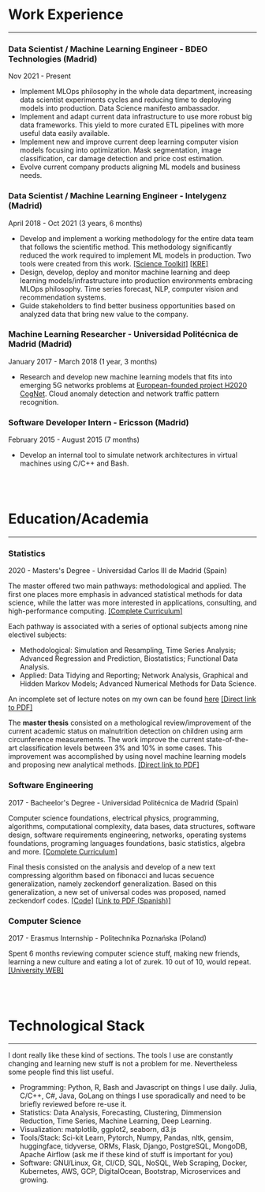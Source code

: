 # Work Experience
---
### Data Scientist / Machine Learning Engineer - BDEO Technologies (Madrid)
Nov 2021 - Present

 - Implement MLOps philosophy in the whole data department, increasing data scientist experiments cycles and reducing time to deploying models into production. Data Science manifesto ambassador.
 - Implement and adapt current data infrastructure to use more robust big data frameworks. This yield to more curated ETL pipelines with more useful data easily available.
 - Implement new and improve current deep learning computer vision models focusing into optimization. Mask segmentation, image classification, car damage detection and price cost estimation.
 - Evolve current company products aligning ML models and business needs.

### Data Scientist / Machine Learning Engineer - Intelygenz (Madrid)
April 2018 - Oct 2021 (3 years, 6 months) 

 - Develop and implement a working methodology for the entire data team that follows the scientific method. This methodology significantly reduced the work required to implement ML models in production. Two tools were created from this work. [[Science Toolkit]](https://github.com/konstellation-io/science-toolkit) [[KRE]](https://github.com/konstellation-io/kre)
 - Design, develop, deploy and monitor machine learning and deep learning models/infrastructure into production environments embracing MLOps philosophy. Time series forecast, NLP, computer vision and recommendation systems.
 - Guide stakeholders to find better business opportunities based on analyzed data that bring new value to the company.

### Machine Learning Researcher - Universidad Politécnica de Madrid (Madrid)
January 2017 - March 2018 (1 year, 3 months)

 - Research and develop new machine learning models that fits into emerging 5G networks problems at [European-founded project H2020 CogNet](https://5g-ppp.eu/cognet/). Cloud anomaly detection and network traffic pattern recognition.

### Software Developer Intern - Ericsson (Madrid)
February 2015 - August 2015 (7 months)

 - Develop an internal tool to simulate network architectures in virtual machines using C/C++ and Bash.

 <br/>
 <br/>

# Education/Academia
---

### Statistics
2020 - Masters's Degree - Universidad Carlos III de Madrid (Spain)

The master offered two main pathways: methodological and applied. The first one places more emphasis in advanced statistical methods for data science, while the latter was more interested in applications, consulting, and high-performance computing. [[Complete Curriculum]](https://www.uc3m.es/master/statistics-data-science)

Each pathway is associated with a series of optional subjects among nine electivel subjects:

 - Methodological: Simulation and Resampling, Time Series Analysis; Advanced Regression and Prediction, Biostatistics; Functional Data Analysis.
 - Applied: Data Tidying and Reporting; Network Analysis, Graphical and Hidden Markov Models; Advanced Numerical Methods for Data Science. 

An incomplete set of lecture notes on my own can be found [here](https://github.com/RicardoHS/statistics-for-data-science-book) [[Direct link to PDF]](https://github.com/RicardoHS/statistics-for-data-science-book/blob/master/src/main.pdf)

The **master thesis** consisted on a methological review/improvement of the current academic status on malnutrition detection on children using arm circunference measurements. The work improve the current state-of-the-art classification levels between 3% and 10% in some cases. This improvement was accomplished by using novel machine learning models and proposing new analytical methods. [[Direct link to PDF]](https://github.com/RicardoHS/geomorph_malnutrition_classification_models/blob/master/document.pdf)

### Software Engineering
2017 - Bacheelor's Degree - Universidad Politécnica de Madrid (Spain)

Computer science foundations, electrical physics, programming, algorithms, computational complexity, data bases, data structures, software design, software requirements engineering, networks, operating systems foundations, programing languages foundations, basic statistics, algebra and more. [[Complete Curriculum]](https://www.etsisi.upm.es/estudios/grados/61iw/ig)

Final thesis consisted on the analysis and develop of a new text compressing algorithm based on fibonacci and lucas secuence generalization, namely zeckendorf generalization. Based on this generalization, a new set of universal codes was proposed, named zeckendorf codes. [[Code]](https://github.com/RicardoHS/zeckendorf-codes) [[Link to PDF (Spanish)]](http://oa.upm.es/51903/1/TFG_RICARDO_HORTELANO_SANCHEZ.pdf)

### Computer Science
2017 - Erasmus Internship - Politechnika Poznańska (Poland)

Spent 6 months reviewing computer science stuff, making new friends, learning a new culture and eating a lot of zurek. 10 out of 10, would repeat. [[University WEB]](https://www.put.poznan.pl/)

<br/>
<br/>

# Technological Stack
---
I dont really like these kind of sections. The tools I use are constantly changing and learning new stuff is not a problem for me. Nevertheless some people find this list useful.

 - Programming: Python, R, Bash and Javascript on things I use daily. Julia, C/C++, C#, Java, GoLang on things I use sporadically and need to be briefly reviewed before re-use it.
 - Statistics: Data Analysis, Forecasting, Clustering, Dimmension Reduction, Time Series, Machine Learning, Deep Learning.
 - Visualization: matplotlib, ggplot2, seaborn, d3.js
 - Tools/Stack: Sci-kit Learn, Pytorch, Numpy, Pandas, nltk, gensim, huggingface, tidyverse, ORMs, Flask, Django, PostgreSQL, MongoDB, Apache Airflow (ask me if these kind of stuff is important for you)
 - Software: GNU/Linux, Git, CI/CD, SQL, NoSQL, Web Scraping, Docker, Kubernetes, AWS, GCP, DigitalOcean, Bootstrap, Microservices and growing.
